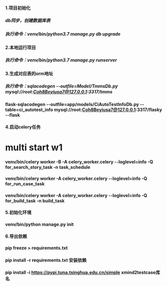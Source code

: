  **1.项目初始化**
 ##### db同步，创建数据库表
 ##### 执行命令：venv/bin/python3.7 manage.py db upgrade
 
 **2.本地运行项目**
 ##### 执行命令：venv/bin/python3.7 manage.py runserver
 
 **3.生成对应表的orm地址**
 ##### 执行命令：sqlacodegen --outfile=Model/TmmsDb.py mysql://root:Coh8Beyiusa7@127.0.0.1:3317/tmms
 #### flask-sqlacodegen --outfile=app/models/CiAutoTestInfoDb.py --table=ci_autotest_info  mysql://root:Coh8Beyiusa7@127.0.0.1:3317/flasky --flask
  
 **4.启动celery任务**
 # multi start w1 
 #### venv/bin/celery worker -B -A celery_worker.celery --loglevel=info -Q for_search_story_task -n task_schedule
 #### venv/bin/celery worker -A celery_worker.celery --loglevel=info -Q for_run_case_task
 #### venv/bin/celery worker -A celery_worker.celery --loglevel=info -Q for_build_task -n build_task
 
 **5.初始化环境**
 #### venv/bin/python manage.py init
 
 **6.导出依赖**
 #### pip freeze > requirements.txt
 #### pip install -r requirements.txt 安装依赖
 #### pip install -i https://pypi.tuna.tsinghua.edu.cn/simple  xmind2testcase库名
